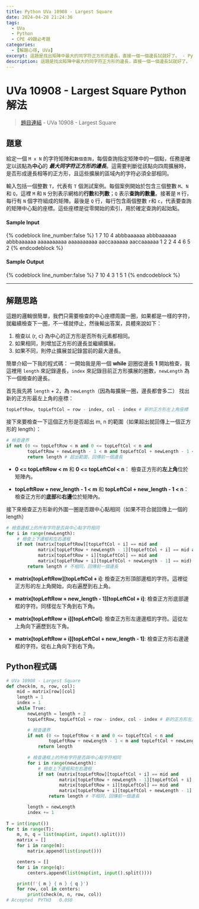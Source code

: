 ```yaml
---
title: Python UVa 10908 - Largest Square
date: 2024-04-28 21:24:36
tags:
  - UVa
  - Python
  - CPE 49題必考題
categories:
  - [解題心得, UVa]
excerpt: 這題是找出矩陣中最大的同字符正方形的邊長，直接一個一個邊長試就好了。 - Python UVa 10908 - Largest Square 解題心得
description: 這題是找出矩陣中最大的同字符正方形的邊長，直接一個一個邊長試就好了。 - Python UVa 10908 - Largest Square 解題心得
---
```

# UVa 10908 - Largest Square Python 解法

>[題目連結](https://onlinejudge.org/index.php?option=com_onlinejudge&Itemid=8&category=24&page=show_problem&problem=1849) - UVa 10908 - Largest Square


## 題意
給定一個 `M x N` 的字符矩陣和`數個查詢`，每個查詢指定矩陣中的一個點，任務是確定以該點為**中心**的 ***最大同字符正方形的邊長***。這需要判斷從該點向四周擴展時，是否形成邊長相等的正方形，且這些擴展的區域內的字符必須全部相同。

輸入包括一個整數 `T`，代表有 `T` 個測試案例。每個案例開始於包含三個整數 `M`、`N` 和 `Q`，這裡 `M` 和 `N` 分別表示網格的**行數**和**列數**；`Q` 表示**查詢的數量**。接著是 `M` 行，每行有 `N` 個字符組成的矩陣。最後是 `Q` 行，每行包含兩個整數 `r`和 `c`，代表要查詢的矩陣中心點的座標。這些座標是從零開始的索引，用於確定查詢的起始點。

#### Sample Input 
{% codeblock line_number:false %}
1
7 10 4
abbbaaaaaa
abbbaaaaaa
abbbaaaaaa
aaaaaaaaaa
aaaaaaaaaa
aaccaaaaaa
aaccaaaaaa
1 2
2 4
4 6
5 2
{% endcodeblock %}

#### Sample Output 
{% codeblock line_number:false %}
7 10 4
3
1
5
1
{% endcodeblock %}

---

## 解題思路
這題的邏輯很簡單，我們只需要檢查的中心座標周圍一圈，如果都是一樣的字符，就繼續檢查下一圈，不一樣就停止，然後輸出答案，具體來說如下：
1. 檢查以 (r, c) 為中心的正方形是否所有元素都相同。
2. 如果相同，則增加正方形的邊長並繼續擴展。
3. 如果不同，則停止擴展並記錄當前的最大邊長。

簡單介紹一下我的程式碼：
一開始我是用一個 **while** 迴圈從邊長 **1** 開始檢查，我這裡用 `length` 來記錄邊長，`index` 來記錄目前正方形擴展的圈數，`newLength` 為下一個檢查的邊長。

首先我先將 `length` + 2，為 `newLength`（因為每擴展一圈，邊長都會多二）
找出新的正方形最左上角的座標：
```python
topLeftRow, topLeftCol = row - index, col - index # 新的正方形左上角座標
```

接下來要檢查一下這個正方形是否超出 m, n 的範圍（如果超出就回傳上一個正方形的 length）：
```python
# 檢查邊界
if not (0 <= topLeftRow < m and 0 <= topLeftCol < n and 
        topLeftRow + newLength - 1 < m and topLeftCol + newLength - 1 < n):
        return length # 超出範圍，回傳前一個邊長
```
* **0 <= topLeftRow < m** 和 **0 <= topLeftCol < n**： 檢查正方形的**左上角**位於矩陣內。

* **topLeftRow + new_length - 1 < m** 和 **topLeftCol + new_length - 1 < n**： 檢查正方形的**底部**和**右邊**位於矩陣內。


接下來檢查正方形新的外圍一圈是否跟中心點相同（如果不符合就回傳上一個的 length）
```python
# 檢查邊框上的所有字符是否與中心點字符相同
for i in range(newLength):
    # 檢查上下邊框和左右邊框            
    if not (matrix[topLeftRow][topLeftCol + i] == mid and
            matrix[topLeftRow + newLength - 1][topLeftCol + i] == mid and
            matrix[topLeftRow + i][topLeftCol] == mid and
            matrix[topLeftRow + i][topLeftCol + newLength - 1] == mid):
        return length # 不相同，回傳前一個邊長
```
* **matrix[topLeftRow][topLeftCol + i]**: 檢查正方形頂部邊框的字符。這裡從正方形的左上角開始，向右遍歷到右上角。

* **matrix[topLeftRow + new_length - 1][topLeftCol + i]**: 檢查正方形底部邊框的字符。同樣從左下角到右下角。

* **matrix[topLeftRow + i][topLeftCol]**: 檢查正方形左邊邊框的字符。這從左上角向下遍歷到左下角。

* **matrix[topLeftRow + i][topLeftCol + new_length - 1]**: 檢查正方形右邊邊框的字符。從右上角向下到右下角。

## Python程式碼
```python
# UVa 10908 - Largest Square
def check(m, n, row, col):
    mid = matrix[row][col]
    length = 1
    index = 1
    while True:
        newLength = length + 2
        topLeftRow, topLeftCol = row - index, col - index # 新的正方形左上角座標

        # 檢查邊界
        if not (0 <= topLeftRow < m and 0 <= topLeftCol < n and 
                topLeftRow + newLength - 1 < m and topLeftCol + newLength - 1 < n):
            return length
        
        # 檢查邊框上的所有字符是否與中心點字符相同
        for i in range(newLength):
            # 檢查上下邊框和左右邊框            
            if not (matrix[topLeftRow][topLeftCol + i] == mid and
                    matrix[topLeftRow + newLength - 1][topLeftCol + i] == mid and
                    matrix[topLeftRow + i][topLeftCol] == mid and
                    matrix[topLeftRow + i][topLeftCol + newLength - 1] == mid):
                return length # 不相同，回傳前一個邊長

        length = newLength
        index += 1
        
T = int(input())
for t in range(T):
    m, n, q = list(map(int, input().split()))
    matrix = []
    for i in range(m):
        matrix.append(list(input()))

    centers = []
    for i in range(q):
        centers.append(list(map(int, input().split())))

    print(f'{ m } { n } { q }')
    for row, col in centers:
        print(check(m, n, row, col))    
# Accepted	PYTH3	0.050
```